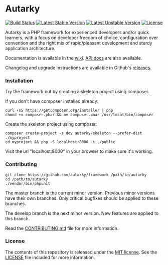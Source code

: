 # Autarky

[![Build Status](https://travis-ci.org/autarky/framework.png?branch=master)](https://travis-ci.org/autarky/framework)
[![Latest Stable Version](https://poser.pugx.org/autarky/framework/v/stable.svg)](https://github.com/autarky/framework/releases)
[![Latest Unstable Version](https://poser.pugx.org/autarky/framework/v/unstable.svg)](https://github.com/autarky/framework/branches/active)
[![License](https://poser.pugx.org/autarky/framework/license.svg)](http://opensource.org/licenses/MIT)

Autarky is a PHP framework for experienced developers and/or quick learners, with a focus on developer freedom of choice, configuration over convention and the right mix of rapid/pleasant development and sturdy application architecture.

Documentation is available in the [wiki](https://github.com/autarky/framework/wiki). [API docs](http://autarky.lutro.me/api/) are also available.

Changelog and upgrade instructions are available in Github's [releases](https://github.com/autarky/framework/releases).

### Installation

Try the framework out by creating a skeleton project using composer.

If you don't have composer installed already:

```
curl -sS https://getcomposer.org/installer | php
chmod +x composer.phar && mv composer.phar /usr/local/bin/composer
```

Create the skeleton project using composer:

```
composer create-project -s dev autarky/skeleton --prefer-dist ./myproject
cd myproject && php -S localhost:8000 -t ./public
```

Visit the url "localhost:8000" in your browser to make sure it's working.

### Contributing

```
git clone https://github.com/autarky/framework /path/to/autarky
cd /path/to/autarky
./vendor/bin/phpunit
```

The master branch is the current minor version. Previous minor versions have their own branches. Only critical bugfixes should be applied to these branches.

The develop branch is the next minor version. New features are applied to this branch.

Read the [CONTRIBUTING.md](CONTRIBUTING.md) file for more information.

### License

The contents of this repository is released under the [MIT license](http://opensource.org/licenses/MIT). See the [LICENSE](LICENSE) file included for more information.
